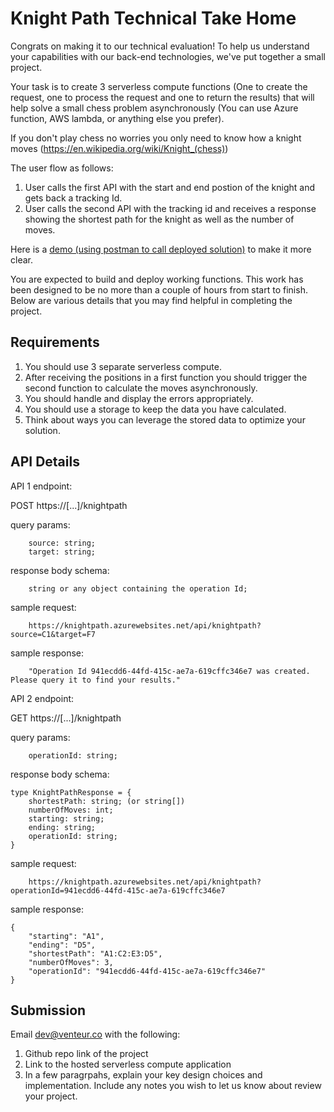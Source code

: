 # Knight Path Technical Take Home

Congrats on making it to our technical evaluation!  To help us understand your capabilities with our back-end technologies, we've put together a small project.

Your task is to create 3 serverless compute functions (One to create the request, one to process the request and one to return the results) that will help solve a small chess problem asynchronously (You can use Azure function, AWS lambda, or anything else you prefer).

If you don't play chess no worries you only need to know how a knight moves (https://en.wikipedia.org/wiki/Knight_(chess))


The user flow as follows:
1. User calls the first API with the start and end postion of the knight and gets back a tracking Id.
2. User calls the second API with the tracking id and receives a response showing the shortest path for the knight as well as the number of moves.

Here is a [demo (using postman to call deployed solution)](TakeHome-KnightPath.postman_collection.json) to make it more clear.

You are expected to build and deploy working functions.  This work has been designed to be no more than a couple of hours from start to finish. Below are various details that you may find helpful in completing the project.

## Requirements

1. You should use 3 separate serverless compute.
2. After receiving the positions in a first function you should trigger the second function to calculate the moves asynchronously.
3. You should handle and display the errors appropriately.
4. You should use a storage to keep the data you have calculated.
5. Think about ways you can leverage the stored data to optimize your solution.


## API Details

API 1 endpoint:

POST https://[...]/knightpath

query params:

```tsx
	source: string;
	target: string;
```

response body schema:

```tsx
	string or any object containing the operation Id;
```

sample request:

```tsx
    https://knightpath.azurewebsites.net/api/knightpath?source=C1&target=F7
```

sample response:

```tsx
    "Operation Id 941ecdd6-44fd-415c-ae7a-619cffc346e7 was created. Please query it to find your results."
```

API 2 endpoint:

GET https://[...]/knightpath

query params:

```tsx
	operationId: string;
```

response body schema:

```tsx
type KnightPathResponse = {
    shortestPath: string; (or string[])
    numberOfMoves: int;
    starting: string;
    ending: string;
    operationId: string;
}
```

sample request:

```tsx
    https://knightpath.azurewebsites.net/api/knightpath?operationId=941ecdd6-44fd-415c-ae7a-619cffc346e7
```

sample response:

```tsx
{
    "starting": "A1",
    "ending": "D5",
    "shortestPath": "A1:C2:E3:D5",
    "numberOfMoves": 3,
    "operationId": "941ecdd6-44fd-415c-ae7a-619cffc346e7"
}
```

## Submission

Email dev@venteur.co with the following:
1. Github repo link of the project
2. Link to the hosted serverless compute application
3. In a few paragrpahs, explain your key design choices and implementation. Include any notes you wish to let us know about review your project.
